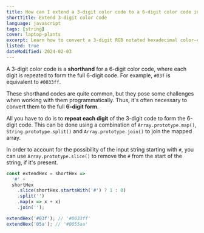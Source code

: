 ```yaml
---
title: How can I extend a 3-digit color code to a 6-digit color code in JavaScript?
shortTitle: Extend 3-digit color code
language: javascript
tags: [string]
cover: laptop-plants
excerpt: Learn how to convert a 3-digit RGB notated hexadecimal color-code to the 6-digit form.
listed: true
dateModified: 2024-02-03
---
```


A 3-digit color code is a **shorthand** for a 6-digit color code, where each digit is repeated to form the full 6-digit code. For example, `#03f` is equivalent to `#0033ff`.

These shorthand codes are quite common, but they pose some challenges when working with them programmatically. Thus, it's often necessary to convert them to the full **6-digit form**.

All you have to do is to **repeat each digit** of the 3-digit code to form the 6-digit code. This can be done using a combination of `Array.prototype.map()`, `String.prototype.split()` and `Array.prototype.join()` to join the mapped array.

In order to account for the possibility of the input string starting with `#`, you can use `Array.prototype.slice()` to remove the `#` from the start of the string, if it's present.

```js
const extendHex = shortHex =>
  '#' +
  shortHex
    .slice(shortHex.startsWith('#') ? 1 : 0)
    .split('')
    .map(x => x + x)
    .join('');

extendHex('#03f'); // '#0033ff'
extendHex('05a'); // '#0055aa'
```
